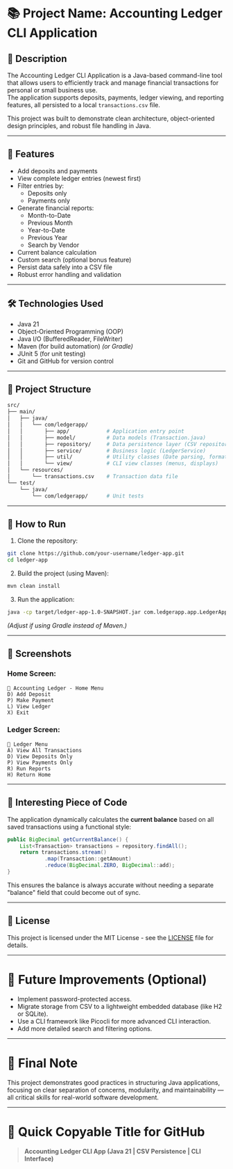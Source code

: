 

# 📚 Project Name: Accounting Ledger CLI Application

## 🢾 Description

The Accounting Ledger CLI Application is a Java-based command-line tool that allows users to efficiently track and manage financial transactions for personal or small business use.  
The application supports deposits, payments, ledger viewing, and reporting features, all persisted to a local `transactions.csv` file.

This project was built to demonstrate clean architecture, object-oriented design principles, and robust file handling in Java.

---

## 🚀 Features

- Add deposits and payments
- View complete ledger entries (newest first)
- Filter entries by:
    - Deposits only
    - Payments only
- Generate financial reports:
    - Month-to-Date
    - Previous Month
    - Year-to-Date
    - Previous Year
    - Search by Vendor
- Current balance calculation
- Custom search (optional bonus feature)
- Persist data safely into a CSV file
- Robust error handling and validation

---

## 🛠️ Technologies Used

- Java 21
- Object-Oriented Programming (OOP)
- Java I/O (BufferedReader, FileWriter)
- Maven (for build automation) *(or Gradle)*
- JUnit 5 (for unit testing)
- Git and GitHub for version control

---

## 📂 Project Structure

```bash
src/
├── main/
│   ├── java/
│   │   └── com/ledgerapp/
│   │       ├── app/            # Application entry point
│   │       ├── model/          # Data models (Transaction.java)
│   │       ├── repository/     # Data persistence layer (CSV repository)
│   │       ├── service/        # Business logic (LedgerService)
│   │       ├── util/           # Utility classes (Date parsing, formatting)
│   │       └── view/           # CLI view classes (menus, displays)
│   └── resources/
│       └── transactions.csv    # Transaction data file
└── test/
    └── java/
        └── com/ledgerapp/      # Unit tests
```

---

## 📜 How to Run

1. Clone the repository:

```bash
git clone https://github.com/your-username/ledger-app.git
cd ledger-app
```

2. Build the project (using Maven):

```bash
mvn clean install
```

3. Run the application:

```bash
java -cp target/ledger-app-1.0-SNAPSHOT.jar com.ledgerapp.app.LedgerApplication
```

*(Adjust if using Gradle instead of Maven.)*

---

## 📸 Screenshots

### Home Screen:
```text
🏦 Accounting Ledger - Home Menu
D) Add Deposit
P) Make Payment
L) View Ledger
X) Exit
```

### Ledger Screen:
```text
📜 Ledger Menu
A) View All Transactions
D) View Deposits Only
P) View Payments Only
R) Run Reports
H) Return Home
```

---

## 💬 Interesting Piece of Code

The application dynamically calculates the **current balance** based on all saved transactions using a functional style:

```java
public BigDecimal getCurrentBalance() {
    List<Transaction> transactions = repository.findAll();
    return transactions.stream()
            .map(Transaction::getAmount)
            .reduce(BigDecimal.ZERO, BigDecimal::add);
}
```

This ensures the balance is always accurate without needing a separate "balance" field that could become out of sync.

---

## 📜 License

This project is licensed under the MIT License - see the [LICENSE](LICENSE) file for details.

---

# 🎯 Future Improvements (Optional)

- Implement password-protected access.
- Migrate storage from CSV to a lightweight embedded database (like H2 or SQLite).
- Use a CLI framework like Picocli for more advanced CLI interaction.
- Add more detailed search and filtering options.

---

# 🧐 Final Note

This project demonstrates good practices in structuring Java applications, focusing on clear separation of concerns, modularity, and maintainability — all critical skills for real-world software development.

---

# 📢 Quick Copyable Title for GitHub

> **Accounting Ledger CLI App (Java 21 | CSV Persistence | CLI Interface)**

